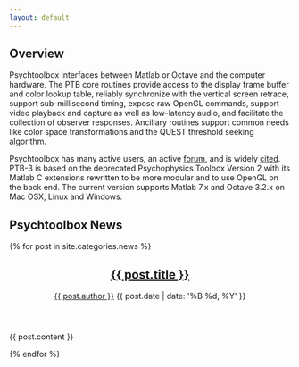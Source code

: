 ```yaml
---
layout: default
---
```


Overview
--------

Psychtoolbox interfaces between Matlab or Octave and the computer hardware. The PTB core routines provide access to the
display frame buffer and color lookup table, reliably synchronize with the vertical screen retrace, support sub-millisecond
timing, expose raw OpenGL commands, support video playback and capture as well as low-latency audio, and facilitate the collection of observer responses. Ancillary routines support common needs like color space
transformations and the QUEST threshold seeking algorithm.

Psychtoolbox has many active users, an active [forum](forum), and is widely [cited](citations). PTB-3 is based on the
deprecated Psychophysics Toolbox Version 2 with its Matlab C extensions rewritten to be more modular and to use OpenGL
on the back end. The current version supports Matlab 7.x and Octave 3.2.x on Mac OSX, Linux and Windows.

Psychtoolbox News
-----------------

{% for post in site.categories.news %}
<article class="post">
    <header>
      <h1><a href="{{ site.url }}{{ post.url }}">{{ post.title }}</a></h1>
      <p>
        <a href="http://github.com/{{ post.author }}" class="author">{{ post.author }}</a>
        <time datetime="{{ post.date | date: '%Y-%m-%d' }}">{{ post.date | date: '%B %d, %Y' }}</time>
      </p>
    </header>

{{ post.content }}

</article>
{% endfor %}
